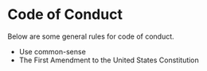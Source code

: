 Code of Conduct
===============


Below are some general rules for code of conduct.

- Use common-sense
- The First Amendment to the United States Constitution
